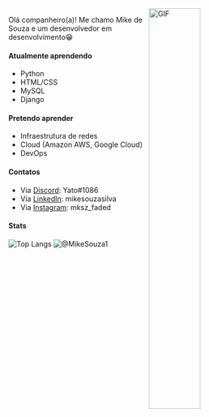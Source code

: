 <img align="right" width="45%" height="45%" alt="GIF" src="https://tenor.com/view/bongo-cat-button-red-button-gif-25263713" />

Olá companheiro(a)! Me chamo Mike de Souza e um desenvolvedor em desenvolvimento😁

#### Atualmente aprendendo
- Python
- HTML/CSS
- MySQL
- Django

#### Pretendo aprender
- Infraestrutura de redes
- Cloud (Amazon AWS, Google Cloud)
- DevOps

#### Contatos
- Via [Discord](https://discord.com): Yato#1086
- Via [LinkedIn](https://www.linkedin.com): mikesouzasilva
- Via [Instagram](https://www.instagram.com): mksz_faded

#### Stats

![Top Langs](https://github-readme-stats.vercel.app/api/top-langs/?username=MikeSouza1&layout=compact&theme=merko)
![@MikeSouza1](https://github-readme-stats.vercel.app/api?username=MikeSouza1&count_private=true&show_icons=true&theme=merko)
